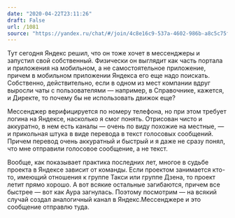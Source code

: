 ```yaml
---
date: "2020-04-22T23:11:26"
draft: False
url: /1081
source: "https://yandex.ru/chat/#/join/4c8e16c9-537a-4602-986b-a8c5c75f4997"
---
```


Тут сегодня Яндекс решил, что он тоже хочет в мессенджеры и запустил свой собственный. Физически он выглядит как часть портала и приложения на мобильном, а не самостоятельное приложение, причем в мобильном приложении Яндекса его еще надо поискать. Собственно, действительно, если в одном из мест компании вдруг выросли чаты с пользователями — например, в Справочнике, кажется, и Директе, то почему бы не использовать движок еще?

Мессенджер верифицируется по номеру телефона, но при этом требует логина на Яндексе, насколько я смог понять. Отрисован чисто и аккуратно, в нем есть каналы — очень по виду похожие на местные, — и прикольная штука в виде перевода в текст голосовых сообщений. Причем перевод очень аккуратный и быстрый и я даже не сразу понял, что мне отправили голосовое сообщение, а не текст.

Вообще, как показывает практика последних лет, многое в судьбе проекта в Яндексе зависит от команды. Если проектом занимается кто-то, имеющий отношения к группе Такси или группе Дзена, то проект летит прямо хорошо. А вот всякие остальные загибаются, причем все быстрее — вот как Аура загнулась. Поэтому посмотрим — на всякий случай создал аналогичный канал в Яндекс.Мессенджере и это сообщение отправлю туда.
